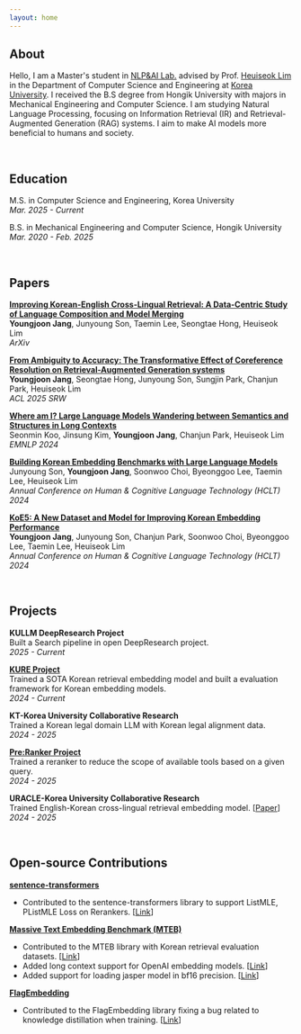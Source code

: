```yaml
---
layout: home
---
```




## **About**
Hello, I am a Master's student in [NLP&AI Lab.](http://nlp.korea.ac.kr/) advised by Prof. [Heuiseok Lim](https://scholar.google.com/citations?user=HMTkz7oAAAAJ&hl=en) in the Department of Computer Science and Engineering at [Korea University](https://www.korea.edu/mbshome/mbs/en/index.do). I received the B.S degree from Hongik University with majors in Mechanical Engineering and Computer Science. I am studying Natural Language Processing, focusing on Information Retrieval (IR) and Retrieval-Augmented Generation (RAG) systems. I aim to make AI models more beneficial to humans and society.
 

 

## **Education**
M.S. in Computer Science and Engineering, Korea University  
_Mar. 2025 - Current_

B.S. in Mechanical Engineering and Computer Science, Hongik University  
_Mar. 2020 - Feb. 2025_

 

## **Papers**
[**Improving Korean-English Cross-Lingual Retrieval: A Data-Centric Study of Language Composition and Model Merging**](https://arxiv.org/abs/2507.08480)  
**Youngjoon Jang**, Junyoung Son, Taemin Lee, Seongtae Hong, Heuiseok Lim  
_ArXiv_

[**From Ambiguity to Accuracy: The Transformative Effect of Coreference Resolution on Retrieval-Augmented Generation systems**](https://arxiv.org/abs/2507.07847)  
**Youngjoon Jang**, Seongtae Hong, Junyoung Son, Sungjin Park, Chanjun Park, Heuiseok Lim  
_ACL 2025 SRW_

[**Where am I? Large Language Models Wandering between Semantics and Structures in Long Contexts**](https://aclanthology.org/2024.emnlp-main.783/)  
Seonmin Koo, Jinsung Kim, **Youngjoon Jang**, Chanjun Park, Heuiseok Lim  
_EMNLP 2024_

[**Building Korean Embedding Benchmarks with Large Language Models**](https://koreascience.kr/article/CFKO202404272002852.page)  
Junyoung Son, **Youngjoon Jang**, Soonwoo Choi, Byeonggoo Lee, Taemin Lee, Heuiseok Lim  
_Annual Conference on Human & Cognitive Language Technology (HCLT) 2024_

[**KoE5: A New Dataset and Model for Improving Korean Embedding Performance**](https://koreascience.kr/article/CFKO202404272001146.page)  
**Youngjoon Jang**, Junyoung Son, Chanjun Park, Soonwoo Choi, Byeonggoo Lee, Taemin Lee, Heuiseok Lim  
_Annual Conference on Human & Cognitive Language Technology (HCLT) 2024_

 

## **Projects**
**KULLM DeepResearch Project**     
Built a Search pipeline in open DeepResearch project.  
_2025 - Current_

[**KURE Project**](https://github.com/nlpai-lab/KURE)  
Trained a SOTA Korean retrieval embedding model and built a evaluation framework for Korean embedding models.  
_2024 - Current_

**KT-Korea University Collaborative Research**  
Trained a Korean legal domain LLM with Korean legal alignment data.  
_2024 - 2025_

[**Pre:Ranker Project**](https://github.com/yjoonjang/PreRanker)  
Trained a reranker to reduce the scope of available tools based on a given query.  
_2024 - 2025_

**URACLE-Korea University Collaborative Research**  
Trained English-Korean cross-lingual retrieval embedding model. [[Paper](https://arxiv.org/abs/2507.08480)]  
_2024 - 2025_

 

## **Open-source Contributions**
[**sentence-transformers**](https://github.com/UKPLab/sentence-transformers)  
- Contributed to the sentence-transformers library to support ListMLE, PListMLE Loss on Rerankers. [[Link](https://github.com/tomaarsen/sentence-transformers/pull/6)] 

[**Massive Text Embedding Benchmark (MTEB)**](https://github.com/embeddings-benchmark/mteb)  
- Contributed to the MTEB library with Korean retrieval evaluation datasets. [[Link](https://github.com/embeddings-benchmark/mteb/pull/1388)]  
- Added long context support for OpenAI embedding models. [[Link](https://github.com/embeddings-benchmark/mteb/pull/1526)]  
- Added support for loading jasper model in bf16 precision. [[Link](https://github.com/embeddings-benchmark/mteb/pull/2481)]  

[**FlagEmbedding**](https://github.com/FlagOpen/FlagEmbedding)  
- Contributed to the FlagEmbedding library fixing a bug related to knowledge distillation when training. [[Link](https://github.com/FlagOpen/FlagEmbedding/issues/1170)]  

 

 

 

 

 



